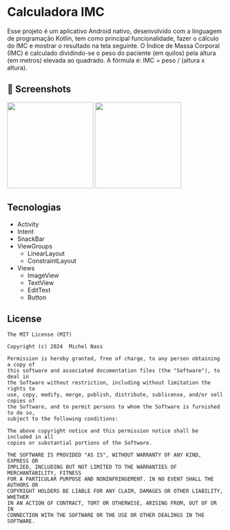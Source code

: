 # Calculadora IMC
Esse projeto é um aplicativo Android nativo, desenvolvido com a linguagem de programação Kotlin, tem como principal funcionalidade, fazer o cálculo do IMC e mostrar o resultado na tela seguinte.
O Índice de Massa Corporal (IMC) é calculado dividindo-se o peso do paciente (em quilos) pela altura (em metros) elevada ao quadrado. A fórmula é: IMC = peso / (altura x altura).

## :camera_flash: Screenshots
<!-- You can add more screenshots here if you like -->
<img src="https://github.com/user-attachments/assets/06761385-989b-41e0-adf0-cbae8e75ba0c" width=200/> <img src="https://github.com/user-attachments/assets/38fdf159-f580-4e15-a262-ae20bb468721" width=200/>

## Tecnologias

- Activity
- Intent
- SnackBar
- ViewGroups
  - LinearLayout
  - ConstraintLayout
- Views
  - ImageView
  - TextView
  - EditText
  - Button


## License
```
The MIT License (MIT)

Copyright (c) 2024  Michel Nass

Permission is hereby granted, free of charge, to any person obtaining a copy of
this software and associated documentation files (the "Software"), to deal in
the Software without restriction, including without limitation the rights to
use, copy, modify, merge, publish, distribute, sublicense, and/or sell copies of
the Software, and to permit persons to whom the Software is furnished to do so,
subject to the following conditions:

The above copyright notice and this permission notice shall be included in all
copies or substantial portions of the Software.

THE SOFTWARE IS PROVIDED "AS IS", WITHOUT WARRANTY OF ANY KIND, EXPRESS OR
IMPLIED, INCLUDING BUT NOT LIMITED TO THE WARRANTIES OF MERCHANTABILITY, FITNESS
FOR A PARTICULAR PURPOSE AND NONINFRINGEMENT. IN NO EVENT SHALL THE AUTHORS OR
COPYRIGHT HOLDERS BE LIABLE FOR ANY CLAIM, DAMAGES OR OTHER LIABILITY, WHETHER
IN AN ACTION OF CONTRACT, TORT OR OTHERWISE, ARISING FROM, OUT OF OR IN
CONNECTION WITH THE SOFTWARE OR THE USE OR OTHER DEALINGS IN THE SOFTWARE.
```
